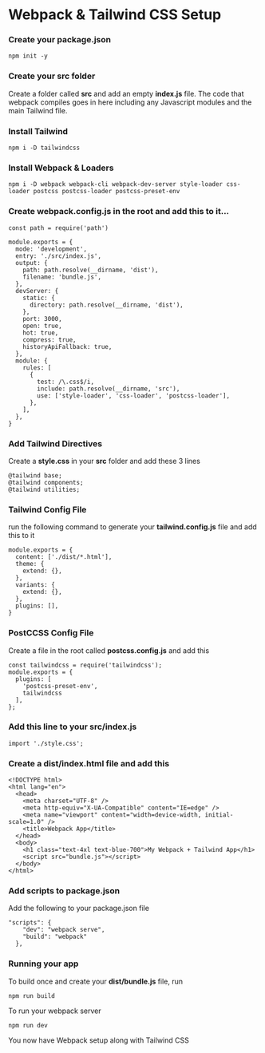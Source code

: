 # Webpack & Tailwind CSS Setup 

### Create your package.json
```
npm init -y
```

### Create your src folder
Create a folder called **src** and add an empty **index.js** file. The code that webpack compiles goes in here including any Javascript modules and the main Tailwind file.

### Install Tailwind
```
npm i -D tailwindcss
```

### Install Webpack & Loaders
```
npm i -D webpack webpack-cli webpack-dev-server style-loader css-loader postcss postcss-loader postcss-preset-env
```
### Create webpack.config.js in the root and add this to it...
```
const path = require('path')

module.exports = {
  mode: 'development',
  entry: './src/index.js',
  output: {
    path: path.resolve(__dirname, 'dist'),
    filename: 'bundle.js',
  },
  devServer: {
    static: {
      directory: path.resolve(__dirname, 'dist'),
    },
    port: 3000,
    open: true,
    hot: true,
    compress: true,
    historyApiFallback: true,
  },
  module: {
    rules: [
      {
        test: /\.css$/i,
        include: path.resolve(__dirname, 'src'),
        use: ['style-loader', 'css-loader', 'postcss-loader'],
      },
    ],
  },
}

```

### Add Tailwind Directives
Create a **style.css** in your **src** folder and add these 3 lines
```
@tailwind base;
@tailwind components;
@tailwind utilities;

```

### Tailwind Config File
run the following command to generate your **tailwind.config.js** file and add this to it
```
module.exports = {
  content: ['./dist/*.html'],
  theme: {
    extend: {},
  },
  variants: {
    extend: {},
  },
  plugins: [],
}

```

### PostCCSS Config File
Create a file in the root called **postcss.config.js** and add this
```
const tailwindcss = require('tailwindcss');
module.exports = {
  plugins: [
    'postcss-preset-env',
    tailwindcss
  ],
};
```

### Add this line to your src/index.js
```
import './style.css';
```

### Create a **dist/index.html** file and add this
```
<!DOCTYPE html>
<html lang="en">
  <head>
    <meta charset="UTF-8" />
    <meta http-equiv="X-UA-Compatible" content="IE=edge" />
    <meta name="viewport" content="width=device-width, initial-scale=1.0" />
    <title>Webpack App</title>
  </head>
  <body>
    <h1 class="text-4xl text-blue-700">My Webpack + Tailwind App</h1>
    <script src="bundle.js"></script>
  </body>
</html>
```

### Add scripts to package.json

Add the following to your package.json file
```
"scripts": {
    "dev": "webpack serve",
    "build": "webpack"
  },
```

### Running your app
To build once and create your **dist/bundle.js** file, run
```
npm run build
```

To run your webpack server
```
npm run dev
```

You now have Webpack setup along with Tailwind CSS
